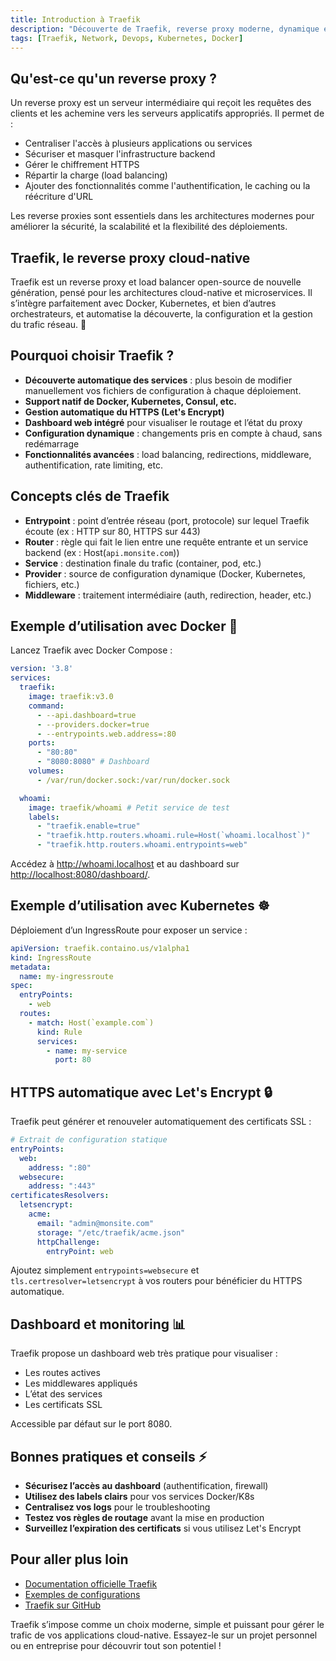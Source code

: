 ```yaml
---
title: Introduction à Traefik
description: "Découverte de Traefik, reverse proxy moderne, dynamique et simple pour vos infrastructures cloud-native."
tags: [Traefik, Network, Devops, Kubernetes, Docker]
---
```


## Qu'est-ce qu'un reverse proxy ?

Un reverse proxy est un serveur intermédiaire qui reçoit les requêtes des clients et les achemine vers les serveurs applicatifs appropriés. Il permet de :

- Centraliser l'accès à plusieurs applications ou services
- Sécuriser et masquer l'infrastructure backend
- Gérer le chiffrement HTTPS
- Répartir la charge (load balancing)
- Ajouter des fonctionnalités comme l'authentification, le caching ou la réécriture d'URL

Les reverse proxies sont essentiels dans les architectures modernes pour améliorer la sécurité, la scalabilité et la flexibilité des déploiements.

## Traefik, le reverse proxy cloud-native

Traefik est un reverse proxy et load balancer open-source de nouvelle génération, pensé pour les architectures cloud-native et microservices. Il s’intègre parfaitement avec Docker, Kubernetes, et bien d’autres orchestrateurs, et automatise la découverte, la configuration et la gestion du trafic réseau. 🚦

<!--truncate-->

## Pourquoi choisir Traefik ?

- **Découverte automatique des services** : plus besoin de modifier manuellement vos fichiers de configuration à chaque déploiement.
- **Support natif de Docker, Kubernetes, Consul, etc.**
- **Gestion automatique du HTTPS (Let's Encrypt)**
- **Dashboard web intégré** pour visualiser le routage et l’état du proxy
- **Configuration dynamique** : changements pris en compte à chaud, sans redémarrage
- **Fonctionnalités avancées** : load balancing, redirections, middleware, authentification, rate limiting, etc.

## Concepts clés de Traefik

- **Entrypoint** : point d’entrée réseau (port, protocole) sur lequel Traefik écoute (ex : HTTP sur 80, HTTPS sur 443)
- **Router** : règle qui fait le lien entre une requête entrante et un service backend (ex : Host(`api.monsite.com`))
- **Service** : destination finale du trafic (container, pod, etc.)
- **Provider** : source de configuration dynamique (Docker, Kubernetes, fichiers, etc.)
- **Middleware** : traitement intermédiaire (auth, redirection, header, etc.)

## Exemple d’utilisation avec Docker 🐳

Lancez Traefik avec Docker Compose :

```yaml
version: '3.8'
services:
  traefik:
    image: traefik:v3.0
    command:
      - --api.dashboard=true
      - --providers.docker=true
      - --entrypoints.web.address=:80
    ports:
      - "80:80"
      - "8080:8080" # Dashboard
    volumes:
      - /var/run/docker.sock:/var/run/docker.sock

  whoami:
    image: traefik/whoami # Petit service de test
    labels:
      - "traefik.enable=true"
      - "traefik.http.routers.whoami.rule=Host(`whoami.localhost`)"
      - "traefik.http.routers.whoami.entrypoints=web"
```

Accédez à <http://whoami.localhost> et au dashboard sur <http://localhost:8080/dashboard/>.

## Exemple d’utilisation avec Kubernetes ☸️

Déploiement d’un IngressRoute pour exposer un service :

```yaml
apiVersion: traefik.containo.us/v1alpha1
kind: IngressRoute
metadata:
  name: my-ingressroute
spec:
  entryPoints:
    - web
  routes:
    - match: Host(`example.com`)
      kind: Rule
      services:
        - name: my-service
          port: 80
```

## HTTPS automatique avec Let's Encrypt 🔒

Traefik peut générer et renouveler automatiquement des certificats SSL :

```yaml
# Extrait de configuration statique
entryPoints:
  web:
    address: ":80"
  websecure:
    address: ":443"
certificatesResolvers:
  letsencrypt:
    acme:
      email: "admin@monsite.com"
      storage: "/etc/traefik/acme.json"
      httpChallenge:
        entryPoint: web
```

Ajoutez simplement `entrypoints=websecure` et `tls.certresolver=letsencrypt` à vos routers pour bénéficier du HTTPS automatique.

## Dashboard et monitoring 📊

Traefik propose un dashboard web très pratique pour visualiser :

- Les routes actives
- Les middlewares appliqués
- L’état des services
- Les certificats SSL

Accessible par défaut sur le port 8080.

## Bonnes pratiques et conseils ⚡

- **Sécurisez l’accès au dashboard** (authentification, firewall)
- **Utilisez des labels clairs** pour vos services Docker/K8s
- **Centralisez vos logs** pour le troubleshooting
- **Testez vos règles de routage** avant la mise en production
- **Surveillez l’expiration des certificats** si vous utilisez Let's Encrypt

## Pour aller plus loin

- [Documentation officielle Traefik](https://doc.traefik.io/traefik/)
- [Exemples de configurations](https://doc.traefik.io/traefik/getting-started/quick-start/)
- [Traefik sur GitHub](https://github.com/traefik/traefik)

Traefik s’impose comme un choix moderne, simple et puissant pour gérer le trafic de vos applications cloud-native. Essayez-le sur un projet personnel ou en entreprise pour découvrir tout son potentiel !
